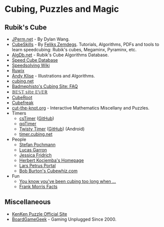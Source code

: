 # Cubing, Puzzles and Magic

## Rubik's Cube

- [JPerm.net](https://jperm.net) - By Dylan Wang.
- [CubeSkills](https://www.cubeskills.com/) - By [Feliks Zemdegs](https://en.wikipedia.org/wiki/Feliks_Zemdegs). Tutorials, Algorithms, PDFs and tools to learn speedcubing: Rubik's cubes, Megaminx, Pyraminx, etc.
- [AlgDb.net](http://algdb.net/) - Rubik's Cube Algorithms Database.
- [Speed Cube Database](http://speedcubedb.com/)
- [Speedsolving Wiki](https://www.speedsolving.com/wiki/index.php/Main_Page)
- [Ruwix](https://ruwix.com/)
- [Andy Klise](http://www.kungfoomanchu.com/) - Illustrations and Algorithms.
- [cubing.net](https://cubing.net/)
- [Badmephisto's Cubing Site: FAQ](http://badmephisto.com/)
- [𝔹𝔼𝕊𝕋 𝕤𝕚𝕥𝕖 𝔼𝕍𝔼ℝ](https://www.bestsiteever.ru/)
- [CubeRoot](https://www.cuberoot.me/)
- [Cubefreak](http://cubefreak.net/)
- [cut-the-knot.org](https://www.cut-the-knot.org/) - Interactive Mathematics Miscellany and Puzzles.
- Timers
  - [csTimer](https://www.cstimer.net/) ([GitHub](https://github.com/cs0x7f/cstimer))
  - [qqTimer](https://www.qqtimer.net/)
  - [Twisty Timer](https://play.google.com/store/apps/details?id=com.aricneto.twistytimer) ([GitHub](https://github.com/aricneto/TwistyTimer)) (Android)
  - [timer.cubing.net](https://timer.cubing.net/)
- People
  - [Stefan Pochmann](https://www.stefan-pochmann.info/)
  - [Lucas Garron](https://garron.net/)
  - [Jessica Fridrich](http://www.ws.binghamton.edu/fridrich/)
  - [Herbert Kociemba's Homepage](http://kociemba.org/)
  - [Lars Petrus Portal](https://lar5.com/)
  - [Bob Burton's Cubewhiz.com](http://www.cubewhiz.com/)
- Fun
  - [You know you've been cubing too long when ...](https://cube.garron.us/misc/too_long.htm)
  - [Frank Morris Facts](https://cube.garron.us/misc/frank_morris.htm)

## Miscellaneous

- [KenKen Puzzle Official Site](http://www.kenkenpuzzle.com/)
- [BoardGameGeek](https://boardgamegeek.com/) - Gaming Unplugged Since 2000.
